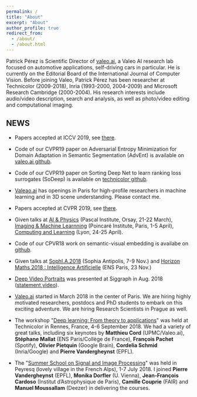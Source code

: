 ```yaml
---
permalink: /
title: "About"
excerpt: "About"
author_profile: true
redirect_from: 
  - /about/
  - /about.html
---
```


Patrick Pérez is Scientific Director of [valeo.ai](https://ptrckprz.github.io/valeoai/), a Valeo AI research lab focused on automotive applications, self-driving cars in particular.
He is currently on the Editorial Board of the International Journal of Computer Vision. Before joining Valeo, Patrick Pérez has been researcher at Technicolor (2009-2018), Inria (1993-2000, 2004-2009) and Microsoft Research Cambridge (2000-2004). His research interests include audio/video description, search and analysis, as well as photo/video editing and computational imaging.

## NEWS

* Papers accepted at ICCV 2019, see [there](https://ptrckprz.github.io/conf/).

* Code of our CVPR19 paper on Adversarial Entropy Minimization for Domain Adaptation in Semantic Segmentation (AdvEnt) is available on [valeo.ai github](https://github.com/valeoai/ADVENT). 

* Code of our CVPR19 paper on Sorting Deep Net to learn ranking loss surrogates (SoDeep) is available on [technicolor github](https://github.com/technicolor-research/sodeep). 

* [Valeao.ai](https://ptrckprz.github.io/valeoai/) has openings in Paris for high-profile researchers in machine learning and in 3D scene understanding. Please contact me.   

* Papers accepted at CVPR 2019, see [there](https://ptrckprz.github.io/conf/).  

* Given talks at [AI & Physics](https://physai.sciencesconf.org/) (Pascal Institute, Orsay, 21-22 March), [Imaging & Machine Learnning](https://imaging-in-paris.github.io/semester2019/workshop3prog/) (Poincaré Institute, Paris, 1-5 April), [Computing and Learning](https://indico.mathrice.fr/event/153/overview) (Lyon, 24-25 April).

* Code of our CPVR18 work on semantic-visual embedding is availabe on [github](https://github.com/technicolor-research/dsve-loc).

* Given talks at [SophI.A.2018](http://sophia-summit.com/sophia2018/en#.W5KcfKf-jDc) (Sophia Antipolis, 7-9 Nov.) and [Horizon Maths 2018 : Intelligence Artificielle](https://www.sciencesmaths-paris.fr/fr/horizon-maths-2018-intelligence-artificielle-957.htm) (ENS Paris, 23 Nov.)

* [Deep Video Portraits](https://web.stanford.edu/~zollhoef/papers/SG2018_DeepVideo/page.html) was presented at Siggraph in Aug. 2018 ([statement](https://techxplore.com/news/2018-08-ai-dodgy-lip-sync-dubbing.html),[video](https://www.youtube.com/watch?v=qc5P2bvfl44)).  

[//]: # (* Valeo.ai will be at Valeo booth at CVPR, Salt Lake City, 19-21 June 2018, come and visit us.)

* [Valeo.ai](https://ptrckprz.github.io/valeoai/) started in March 2018 in the center of Paris. We are hiring highly motivated researchers, postdocs and PhD students to embark on this exciting adventure.  We are hiring Research Scientists in Prague as well.

* The workshop "[Deep learning: From theory to applications](https://www.lebesgue.fr/content/sem2018-deeplearning)" was held at Technicolor in Rennes, France, 4-6 September 2018. We had a variety of great talks, including six keynotes by **Matthieu Cord** (UPMC/Valeo.ai), **Stéphane Mallat** (ENS Paris/Collège de France), **François Pachet** (Spotify), **Olivier Pietquin** (Google Brain), **Cordelia Schmid** (Inria/Google) and **Pierre Vandergheynst** (EPFL).  

* The "[Summer School on Signal and Image Processing](http://www.gretsi.fr/peyresq18/cours.php)" was held in Peyresq (lovely village in the French Alps), 1-7 July 2018. I joined  **Pierre Vandergheynst** (EPFL), **Monika Dorfler** (U. Vienna), **Jean-François Cardoso** (Institut d’Astrophysique de Paris), **Camille Couprie** (FAIR) and **Manuel Moussallam** (Deezer) in delivering the courses.
